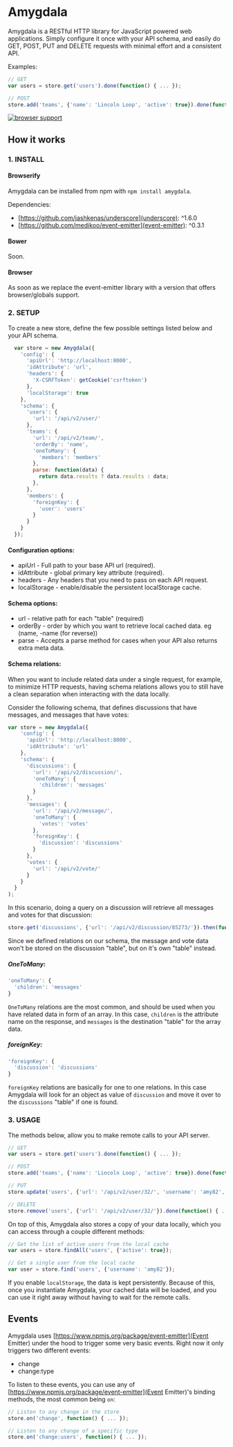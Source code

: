 Amygdala
========

Amygdala is a RESTful HTTP library for JavaScript powered web applications. Simply configure it once with your API schema, and easily do GET, POST, PUT and DELETE requests with minimal effort and a consistent API.

Examples:

```javascript
// GET
var users = store.get('users').done(function() { ... });

// POST
store.add('teams', {'name': 'Lincoln Loop', 'active': true}).done(function() { ... });
```

[![browser support](https://ci.testling.com/lincolnloop/amygdala.png)
](https://ci.testling.com/lincolnloop/amygdala)

## How it works

### 1. INSTALL


#### Browserify

Amygdala can be installed from npm with `npm install amygdala`.

Dependencies:

* [https://github.com/jashkenas/underscore](underscore): ^1.6.0
* [https://github.com/medikoo/event-emitter](event-emitter): ^0.3.1


#### Bower

Soon.


#### Browser

As soon as we replace the event-emitter library with a version that offers browser/globals support.


### 2. SETUP

To create a new store, define the few possible settings listed below and your API schema.

```javascript
  var store = new Amygdala({
    'config': {
      'apiUrl': 'http://localhost:8000',
      'idAttribute': 'url',
      'headers': {
        'X-CSRFToken': getCookie('csrftoken')
      },
      'localStorage': true
    },
    'schema': {
      'users': {
        'url': '/api/v2/user/'
      },
      'teams': {
        'url': '/api/v2/team/',
        'orderBy': 'name',
        'oneToMany': {
          'members': 'members'
        },
        parse: function(data) {
          return data.results ? data.results : data;
        },
      },
      'members': {
        'foreignKey': {
          'user': 'users'
        }
      }
    }
  });
```

#### Configuration options:

  * apiUrl - Full path to your base API url (required).
  * idAttribute - global primary key attribute (required). 
  * headers - Any headers that you need to pass on each API request.
  * localStorage - enable/disable the persistent localStorage cache.

#### Schema options:
  
  * url - relative path for each "table" (required)
  * orderBy - order by which you want to retrieve local cached data. eg (name, -name (for reverse))
  * parse - Accepts a parse method for cases when your API also returns extra meta data.


#### Schema relations:

When you want to include related data under a single request, for example, to minimize HTTP requests, having schema relations allows you to still have a clean separation when interacting with the data locally.

Consider the following schema, that defines discussions that have messages, and messages that have votes:

```javascript
var store = new Amygdala({
    'config': {
      'apiUrl': 'http://localhost:8000',
      'idAttribute': 'url'
    },
    'schema': {
      'discussions': {
        'url': '/api/v2/discussion/',
        'oneToMany': {
          'children': 'messages'
        }
      },
      'messages': {
        'url': '/api/v2/message/',
        'oneToMany': {
          'votes': 'votes'
        },
        'foreignKey': {
          'discussion': 'discussions'
        }
      },
      'votes': {
        'url': '/api/v2/vote/'
      }
    }
  }
);
```

In this scenario, doing a query on a discussion will retrieve all messages and votes for that discussion:

```javascript
store.get('discussions', {'url': '/api/v2/discussion/85273/'}).then(function(){ ... });
```

Since we defined relations on our schema, the message and vote data won't be stored on the discussion "table", but on it's own "table" instead.

##### OneToMany:

```javascript
'oneToMany': {
  'children': 'messages'
}
```

`OneToMany` relations are the most common, and should be used when you have related data in form of an array. In this case, `children` is the attribute name on the response, and `messages` is the destination "table" for the array data.


##### foreignKey:

```javascript
'foreignKey': {
  'discussion': 'discussions'
}
```

`foreignKey` relations are basically for one to one relations. In this case Amygdala will look for an object as value of `discussion` and move it over to the `discussions` "table" if one is found.


### 3. USAGE

The methods below, allow you to make remote calls to your API server.

```javascript
// GET
var users = store.get('users').done(function() { ... });

// POST
store.add('teams', {'name': 'Lincoln Loop', 'active': true}).done(function() { ... });

// PUT
store.update('users', {'url': '/api/v2/user/32/', 'username': 'amy82', 'active': true}).done(function() { ... });

// DELETE
store.remove('users', {'url': '/api/v2/user/32/'}).done(function() { ... });
```

On top of this, Amygdala also stores a copy of your data locally, which you can access through a couple different methods:

```javascript
// Get the list of active users from the local cache
var users = store.findAll('users', {'active': true});

// Get a single user from the local cache
var user = store.find('users', {'username': 'amy82'});
```

If you enable `localStorage`, the data is kept persistently. Because of this, once you instantiate Amygdala, your cached data will be loaded, and you can use it right away without having to wait for the remote calls.


## Events

Amygdala uses [https://www.npmjs.org/package/event-emitter](Event Emitter) under the hood
to trigger some very basic events. Right now it only triggers two different events:

* change
* change:type

To listen to these events, you can use any of [https://www.npmjs.org/package/event-emitter](Event Emitter)'s binding methods, the most common being `on`:

```javascript
// Listen to any change in the store
store.on('change', function() { ... });

// Listen to any change of a specific type
store.on('change:users', function() { ... });
```
